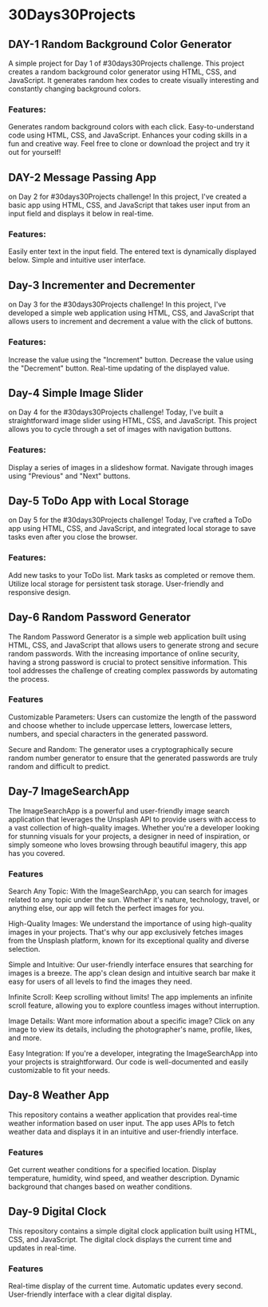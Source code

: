 # 30Days30Projects

## DAY-1 Random Background Color Generator
A simple project for Day 1 of #30days30Projects challenge. This project creates a random background color generator using HTML, CSS, and JavaScript. It generates random hex codes to create visually interesting and constantly changing background colors.

### Features:

Generates random background colors with each click.
Easy-to-understand code using HTML, CSS, and JavaScript.
Enhances your coding skills in a fun and creative way.
Feel free to clone or download the project and try it out for yourself!

## DAY-2 Message Passing App
on Day 2 for #30days30Projects challenge! In this project, I've created a basic app using HTML, CSS, and JavaScript that takes user input from an input field and displays it below in real-time.

### Features:

Easily enter text in the input field.
The entered text is dynamically displayed below.
Simple and intuitive user interface.


## Day-3 Incrementer and Decrementer
on Day 3 for the #30days30Projects challenge! In this project, I've developed a simple web application using HTML, CSS, and JavaScript that allows users to increment and decrement a value with the click of buttons.

### Features:

Increase the value using the "Increment" button.
Decrease the value using the "Decrement" button.
Real-time updating of the displayed value.

## Day-4 Simple Image Slider
on Day 4 for the #30days30Projects challenge! Today, I've built a straightforward image slider using HTML, CSS, and JavaScript. This project allows you to cycle through a set of images with navigation buttons.

### Features:

Display a series of images in a slideshow format.
Navigate through images using "Previous" and "Next" buttons.

## Day-5 ToDo App with Local Storage
on Day 5 for the #30days30Projects challenge! Today, I've crafted a ToDo app using HTML, CSS, and JavaScript, and integrated local storage to save tasks even after you close the browser.

### Features:

Add new tasks to your ToDo list.
Mark tasks as completed or remove them.
Utilize local storage for persistent task storage.
User-friendly and responsive design.

## Day-6 Random Password Generator

The Random Password Generator is a simple web application built using HTML, CSS, and JavaScript that allows users to generate strong and secure random passwords. With the increasing importance of online security, having a strong password is crucial to protect sensitive information. This tool addresses the challenge of creating complex passwords by automating the process.

### Features
Customizable Parameters: Users can customize the length of the password and choose whether to include uppercase letters, lowercase letters, numbers, and special characters in the generated password.

Secure and Random: The generator uses a cryptographically secure random number generator to ensure that the generated passwords are truly random and difficult to predict.

## Day-7 ImageSearchApp

The ImageSearchApp is a powerful and user-friendly image search application that leverages the Unsplash API to provide users with access to a vast collection of high-quality images. Whether you're a developer looking for stunning visuals for your projects, a designer in need of inspiration, or simply someone who loves browsing through beautiful imagery, this app has you covered.

### Features
Search Any Topic: With the ImageSearchApp, you can search for images related to any topic under the sun. Whether it's nature, technology, travel, or anything else, our app will fetch the perfect images for you.

High-Quality Images: We understand the importance of using high-quality images in your projects. That's why our app exclusively fetches images from the Unsplash platform, known for its exceptional quality and diverse selection.

Simple and Intuitive: Our user-friendly interface ensures that searching for images is a breeze. The app's clean design and intuitive search bar make it easy for users of all levels to find the images they need.

Infinite Scroll: Keep scrolling without limits! The app implements an infinite scroll feature, allowing you to explore countless images without interruption.

Image Details: Want more information about a specific image? Click on any image to view its details, including the photographer's name, profile, likes, and more.

Easy Integration: If you're a developer, integrating the ImageSearchApp into your projects is straightforward. Our code is well-documented and easily customizable to fit your needs.

## Day-8 Weather App

This repository contains a weather application that provides real-time weather information based on user input. The app uses APIs to fetch weather data and displays it in an intuitive and user-friendly interface.

### Features
Get current weather conditions for a specified location.
Display temperature, humidity, wind speed, and weather description.
Dynamic background that changes based on weather conditions.

## Day-9 Digital Clock

This repository contains a simple digital clock application built using HTML, CSS, and JavaScript. The digital clock displays the current time and updates in real-time.

### Features
Real-time display of the current time.
Automatic updates every second.
User-friendly interface with a clear digital display.
